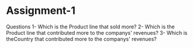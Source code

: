 # Assignment-1

Questions
1- Which is the Product line that sold more?
2- Which is the Product line that contributed more to the companys' revenues?
3- Which is theCountry  that contributed more to the companys' revenues?
